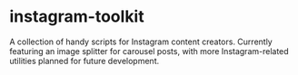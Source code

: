 # instagram-toolkit
A collection of handy scripts for Instagram content creators. Currently featuring an image splitter for carousel posts, with more Instagram-related utilities planned for future development.
